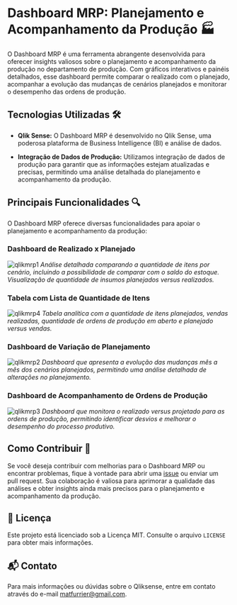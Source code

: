 # Dashboard MRP: Planejamento e Acompanhamento da Produção 🏭

O Dashboard MRP é uma ferramenta abrangente desenvolvida para oferecer insights valiosos sobre o planejamento e acompanhamento da produção no departamento de produção. Com gráficos interativos e painéis detalhados, esse dashboard permite comparar o realizado com o planejado, acompanhar a evolução das mudanças de cenários planejados e monitorar o desempenho das ordens de produção.

## Tecnologias Utilizadas 🛠️

- **Qlik Sense:** O Dashboard MRP é desenvolvido no Qlik Sense, uma poderosa plataforma de Business Intelligence (BI) e análise de dados.

- **Integração de Dados de Produção:** Utilizamos integração de dados de produção para garantir que as informações estejam atualizadas e precisas, permitindo uma análise detalhada do planejamento e acompanhamento da produção.

## Principais Funcionalidades 🔍

O Dashboard MRP oferece diversas funcionalidades para apoiar o planejamento e acompanhamento da produção:

### Dashboard de Realizado x Planejado
![qlikmrp1](https://github.com/matfurrier/qlikmrp/assets/30526394/dcebb5a8-0d32-4abc-97b6-5491e189d32f)
*Análise detalhada comparando a quantidade de itens por cenário, incluindo a possibilidade de comparar com o saldo do estoque. Visualização de quantidade de insumos planejados versus realizados.*

### Tabela com Lista de Quantidade de Itens
![qlikmrp4](https://github.com/matfurrier/qlikmrp/assets/30526394/f26bc9d5-06e2-48bf-9441-1b969a52380c)
*Tabela analítica com a quantidade de itens planejados, vendas realizadas, quantidade de ordens de produção em aberto e planejado versus vendas.*

### Dashboard de Variação de Planejamento
![qlikmrp2](https://github.com/matfurrier/qlikmrp/assets/30526394/3e1bbfde-eff1-4cd3-912c-17a35cac6ce3)
*Dashboard que apresenta a evolução das mudanças mês a mês dos cenários planejados, permitindo uma análise detalhada de alterações no planejamento.*

### Dashboard de Acompanhamento de Ordens de Produção
![qlikmrp3](https://github.com/matfurrier/qlikmrp/assets/30526394/61e24e10-1ada-4c9e-ac2c-fce688fe5f6d)
*Dashboard que monitora o realizado versus projetado para as ordens de produção, permitindo identificar desvios e melhorar o desempenho do processo produtivo.*

## Como Contribuir 👥

Se você deseja contribuir com melhorias para o Dashboard MRP ou encontrar problemas, fique à vontade para abrir uma [issue](https://github.com/matfurrier/qlikmrp/issues) ou enviar um pull request. Sua colaboração é valiosa para aprimorar a qualidade das análises e obter insights ainda mais precisos para o planejamento e acompanhamento da produção.

## 📄 Licença

Este projeto está licenciado sob a Licença MIT. Consulte o arquivo `LICENSE` para obter mais informações.

## 📬 Contato

Para mais informações ou dúvidas sobre o Qliksense, entre em contato através do e-mail matfurrier@gmail.com.
